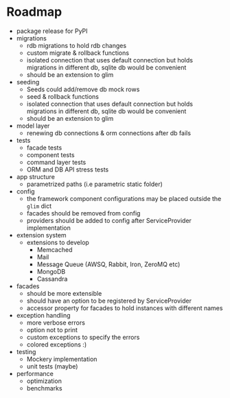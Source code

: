 Roadmap
=======
- package release for PyPI
- migrations
    + rdb migrations to hold rdb changes
    + custom migrate & rollback functions
    + isolated connection that uses default connection but holds migrations in different db, sqlite db would be convenient
    + should be an extension to glim
- seeding
    + Seeds could add/remove db mock rows
    + seed & rollback functions
    + isolated connection that uses default connection but holds migrations in different db, sqlite db would be convenient
    + should be an extension to glim
- model layer
    + renewing db connections & orm connections after db fails
- tests
    + facade tests
    + component tests
    + command layer tests
    + ORM and DB API stress tests
- app structure
    + parametrized paths (i.e parametric static folder)
- config
    + the framework component configurations may be placed outside the `glim` dict
    + facades should be removed from config
    + providers should be added to config after ServiceProvider implementation
- extension system
    + extensions to develop
        * Memcached
        * Mail
        * Message Queue (AWSQ, Rabbit, Iron, ZeroMQ etc)
        * MongoDB
        * Cassandra
- facades
    + should be more extensible
    + should have an option to be registered by ServiceProvider
    + accessor property for facades to hold instances with different names
- exception handling
    + more verbose errors
    + option not to print 
    + custom exceptions to specify the errors
    + colored exceptions :)
- testing
    + Mockery implementation
    + unit tests (maybe)
- performance
    + optimization
    + benchmarks
